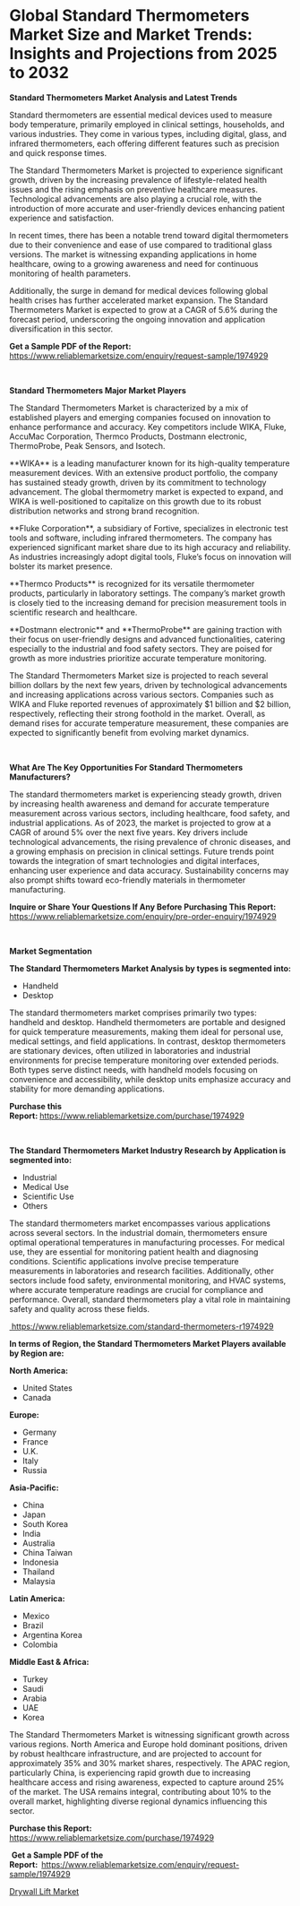 <p><h1>Global Standard Thermometers Market Size and Market Trends: Insights and Projections from 2025 to 2032</h1></p><p><strong>Standard Thermometers Market Analysis and Latest Trends</strong></p>
<p><p>Standard thermometers are essential medical devices used to measure body temperature, primarily employed in clinical settings, households, and various industries. They come in various types, including digital, glass, and infrared thermometers, each offering different features such as precision and quick response times. </p><p>The Standard Thermometers Market is projected to experience significant growth, driven by the increasing prevalence of lifestyle-related health issues and the rising emphasis on preventive healthcare measures. Technological advancements are also playing a crucial role, with the introduction of more accurate and user-friendly devices enhancing patient experience and satisfaction. </p><p>In recent times, there has been a notable trend toward digital thermometers due to their convenience and ease of use compared to traditional glass versions. The market is witnessing expanding applications in home healthcare, owing to a growing awareness and need for continuous monitoring of health parameters. </p><p>Additionally, the surge in demand for medical devices following global health crises has further accelerated market expansion. The Standard Thermometers Market is expected to grow at a CAGR of 5.6% during the forecast period, underscoring the ongoing innovation and application diversification in this sector.</p></p>
<p><strong>Get a Sample PDF of the Report:&nbsp;</strong> <a href="https://www.reliablemarketsize.com/enquiry/request-sample/1974929?utm_campaign=3564&utm_medium=2&utm_source=Github&utm_content=ia&utm_term=10042025&utm_id=standard-thermometers">https://www.reliablemarketsize.com/enquiry/request-sample/1974929</a></p>
<p>&nbsp;</p>
<p><strong>Standard Thermometers Major Market Players</strong></p>
<p><p>The Standard Thermometers Market is characterized by a mix of established players and emerging companies focused on innovation to enhance performance and accuracy. Key competitors include WIKA, Fluke, AccuMac Corporation, Thermco Products, Dostmann electronic, ThermoProbe, Peak Sensors, and Isotech.</p><p>**WIKA** is a leading manufacturer known for its high-quality temperature measurement devices. With an extensive product portfolio, the company has sustained steady growth, driven by its commitment to technology advancement. The global thermometry market is expected to expand, and WIKA is well-positioned to capitalize on this growth due to its robust distribution networks and strong brand recognition.</p><p>**Fluke Corporation**, a subsidiary of Fortive, specializes in electronic test tools and software, including infrared thermometers. The company has experienced significant market share due to its high accuracy and reliability. As industries increasingly adopt digital tools, Fluke’s focus on innovation will bolster its market presence.</p><p>**Thermco Products** is recognized for its versatile thermometer products, particularly in laboratory settings. The company’s market growth is closely tied to the increasing demand for precision measurement tools in scientific research and healthcare.</p><p>**Dostmann electronic** and **ThermoProbe** are gaining traction with their focus on user-friendly designs and advanced functionalities, catering especially to the industrial and food safety sectors. They are poised for growth as more industries prioritize accurate temperature monitoring.</p><p>The Standard Thermometers Market size is projected to reach several billion dollars by the next few years, driven by technological advancements and increasing applications across various sectors. Companies such as WIKA and Fluke reported revenues of approximately $1 billion and $2 billion, respectively, reflecting their strong foothold in the market. Overall, as demand rises for accurate temperature measurement, these companies are expected to significantly benefit from evolving market dynamics.</p></p>
<p>&nbsp;</p>
<p><strong>What Are The Key Opportunities For Standard Thermometers Manufacturers?</strong></p>
<p><p>The standard thermometers market is experiencing steady growth, driven by increasing health awareness and demand for accurate temperature measurement across various sectors, including healthcare, food safety, and industrial applications. As of 2023, the market is projected to grow at a CAGR of around 5% over the next five years. Key drivers include technological advancements, the rising prevalence of chronic diseases, and a growing emphasis on precision in clinical settings. Future trends point towards the integration of smart technologies and digital interfaces, enhancing user experience and data accuracy. Sustainability concerns may also prompt shifts toward eco-friendly materials in thermometer manufacturing.</p></p>
<p><strong>Inquire or Share Your Questions If Any Before Purchasing This Report:</strong> <a href="https://www.reliablemarketsize.com/enquiry/pre-order-enquiry/1974929?utm_campaign=3564&utm_medium=2&utm_source=Github&utm_content=ia&utm_term=10042025&utm_id=standard-thermometers">https://www.reliablemarketsize.com/enquiry/pre-order-enquiry/1974929</a></p>
<p>&nbsp;</p>
<p><strong>Market Segmentation</strong></p>
<p><strong>The Standard Thermometers Market Analysis by types is segmented into:</strong></p>
<p><ul><li>Handheld</li><li>Desktop</li></ul></p>
<p><p>The standard thermometers market comprises primarily two types: handheld and desktop. Handheld thermometers are portable and designed for quick temperature measurements, making them ideal for personal use, medical settings, and field applications. In contrast, desktop thermometers are stationary devices, often utilized in laboratories and industrial environments for precise temperature monitoring over extended periods. Both types serve distinct needs, with handheld models focusing on convenience and accessibility, while desktop units emphasize accuracy and stability for more demanding applications.</p></p>
<p><strong>Purchase this Report:&nbsp;</strong><a href="https://www.reliablemarketsize.com/purchase/1974929?utm_campaign=3564&utm_medium=2&utm_source=Github&utm_content=ia&utm_term=10042025&utm_id=standard-thermometers">https://www.reliablemarketsize.com/purchase/1974929</a></p>
<p>&nbsp;</p>
<p><strong>The Standard Thermometers Market Industry Research by Application is segmented into:</strong></p>
<p><ul><li>Industrial</li><li>Medical Use</li><li>Scientific Use</li><li>Others</li></ul></p>
<p><p>The standard thermometers market encompasses various applications across several sectors. In the industrial domain, thermometers ensure optimal operational temperatures in manufacturing processes. For medical use, they are essential for monitoring patient health and diagnosing conditions. Scientific applications involve precise temperature measurements in laboratories and research facilities. Additionally, other sectors include food safety, environmental monitoring, and HVAC systems, where accurate temperature readings are crucial for compliance and performance. Overall, standard thermometers play a vital role in maintaining safety and quality across these fields.</p></p>
<p><a href="https://www.reliablemarketsize.com/standard-thermometers-r1974929?utm_campaign=3564&utm_medium=2&utm_source=Github&utm_content=ia&utm_term=10042025&utm_id=standard-thermometers">&nbsp;https://www.reliablemarketsize.com/standard-thermometers-r1974929</a></p>
<p><strong>In terms of Region, the Standard Thermometers Market Players available by Region are:</strong></p>
<p>
    <p> <strong> North America: </strong>
        <ul>
            <li>United States</li>
            <li>Canada</li>
        </ul>
        </p> 
    <p> <strong> Europe: </strong>
        <ul>
            <li>Germany</li>
            <li>France</li>
            <li>U.K.</li>
            <li>Italy</li>
            <li>Russia</li>
        </ul>
        </p> 
    <p> <strong> Asia-Pacific: </strong>
        <ul>
            <li>China</li>
            <li>Japan</li>
            <li>South Korea</li>
            <li>India</li>
            <li>Australia</li>
            <li>China Taiwan</li>
            <li>Indonesia</li>
            <li>Thailand</li>
            <li>Malaysia</li>
        </ul>
        </p> 
    <p> <strong> Latin America: </strong>
        <ul>
            <li>Mexico</li>
            <li>Brazil</li>
            <li>Argentina Korea</li>
            <li>Colombia</li>
        </ul>
        </p> 
    <p> <strong> Middle East & Africa: </strong>
        <ul>
            <li>Turkey</li>
            <li>Saudi</li>
            <li>Arabia</li>
            <li>UAE</li>
            <li>Korea</li>
        </ul>
    </p>
    </p>
<p><p>The Standard Thermometers Market is witnessing significant growth across various regions. North America and Europe hold dominant positions, driven by robust healthcare infrastructure, and are projected to account for approximately 35% and 30% market shares, respectively. The APAC region, particularly China, is experiencing rapid growth due to increasing healthcare access and rising awareness, expected to capture around 25% of the market. The USA remains integral, contributing about 10% to the overall market, highlighting diverse regional dynamics influencing this sector.</p></p>
<p><strong>Purchase this Report: </strong><a href="https://www.reliablemarketsize.com/purchase/1974929?utm_campaign=3564&utm_medium=2&utm_source=Github&utm_content=ia&utm_term=10042025&utm_id=standard-thermometers">https://www.reliablemarketsize.com/purchase/1974929</a></p>
<p>&nbsp;<strong>Get a Sample PDF of the Report:&nbsp;&nbsp;</strong><a href="https://www.reliablemarketsize.com/enquiry/request-sample/1974929?utm_campaign=3564&utm_medium=2&utm_source=Github&utm_content=ia&utm_term=10042025&utm_id=standard-thermometers">https://www.reliablemarketsize.com/enquiry/request-sample/1974929</a></p>
<p><strong></strong></p>
<p><p><a href="https://github.com/thatejanet4y/Market-Research-Report-List-1/blob/main/drywall-lift-market.md?utm_campaign=3564&utm_medium=2&utm_source=Github&utm_content=ia&utm_term=10042025&utm_id=standard-thermometers">Drywall Lift Market</a></p></p>